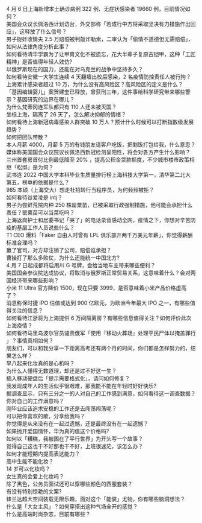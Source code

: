 4 月 6 日上海新增本土确诊病例 322 例、无症状感染者 19660 例，目前情况如何？  
美国会众议长佩洛西计划访台，外交部称「若成行中方将采取坚决有力措施作出回应」，这释放了什么信号？  
男子捉奸收情夫 2.5 万赔偿被判敲诈勒索，二审认为「偷情不道德但无需赔偿」，如何从法律角度分析此事？  
如何看待清华学霸为了让甲胄文化不被遗忘，花大半辈子复原古铠甲，这种「工匠精神」是否值得年轻人效仿?  
以俄罗斯现在的国力，还能在对乌克兰的战争中坚持多久？  
如何看待安徽一大学生连续 4 天翻墙出校后感染，2 名疫情防控责任人被行拘？  
上海累计感染者超过 10 万，为什么没有高风险区？高风险区的定义是什么？  
「基因编辑婴儿」案贺建奎已释放，曾获刑三年，这件事给科学研究带来哪些警示？基因研究的边界在哪儿？  
为什么梵蒂冈连军队都只有 110 人还未被灭国？  
坐标上海，隔离了 26 天了，怎么解决抑郁的情绪？  
如何看待上海新冠病毒感染人群突破 10 万人？预计什么时候可以打断指数级发展趋势？  
如何把团队带散？  
本人月薪 4000，月薪 5 万的有钱朋友请客户吃饭，把剩饭打包给我，什么意思？  
媒体称美国国会众议院议长佩洛西新冠检测呈阳性，将会对各方产生什么影响？  
兰州首套房首付比例最低降至 20% ，提高公积金贷款额度，不少城市楼市政策相继「松绑」是为何？  
武书连 2022 中国大学本科毕业生质量排行榜上海科技大学第一，清华第二北大第五，榜单的依据是什么？  
985 本硕（上海交大）想走社招转行当程序员，为何频频被拒？  
如何看待谷爱凌是 intj？  
男子为尝鲜荒院内种 250 株罂粟苗，已被采取行政强制措施，他可能会承担什么责任？罂粟苗可以当菜吃吗？  
上海返岗护士和居委书记「哭了」的电话录音感动全网，疫情之下，你想对辛苦防疫的基层工作人员说些什么？  
T1 CEO 爆料「Faker 自由人时曾有 LPL 俱乐部开两千万美元年薪」，你觉得薪酬标准合理吗？  
赢了官司，对方却注销了公司，赔偿谁承担？  
曹操打了那么多败仗，为什么还能统一中国北方?  
4 月 7 日起成都将启用川 G 号牌，会给当地车主带来哪些便利？  
美国国会参议院达成协议，将取消与俄罗斯正常贸易关系，这意味着什么？会对两国经济带来哪些影响？  
小米 11 Ultra 官方降价 1500，现在只要 3999，是否意味着小米产品价格虚高了？  
消息称保时捷 IPO 估值或达到 900 亿欧元，为欧洲今年最大 IPO 之一，有哪些值得关注的信息？  
如何看待江浙将为上海提供 6 万间隔离房？有哪些信息值得关注？如何评价此次上海疫情？  
如何看待马里乌波尔官员谴责俄军「使用『移动火葬场』处理平民尸体以掩盖罪行 」？事情真相如何？  
朋友们，可以和我分享一下距离高考还有两个月的时间，你们都是怎样努力的，结果怎么样？  
早八起来化妆真的是心机吗？  
为什么人懂得无数道理，却还是过不好这一生？  
插入移动硬盘后「提示需要格式化」，请问如何修复？  
我发现成年人的生活似乎很艰难，那我能不能在年轻时好好快乐?  
据调查显示，只有三分之一的人对自己的工作感到满意，如何看待这一调查数据？你对自己的工作满意吗？  
刚毕业应该追求安稳的工作还是去闯荡闯荡呢？  
可以把你喜欢的歌，分享给我吗？  
你觉得是从来没有在一起过遗憾，还是最终没有在一起遗憾？  
如果抛开爱国情怀，华为真的值这个价格吗?  
如何以「糟糕，我被困在了平行世界」为开头写一个故事？  
觉得自己这也干不好那也干不好，上班很迷茫，该怎么办？  
如何才能短期内提高表达能力？  
高中生能不能化妆？  
14 岁可以化妆吗？  
女生真的会爱上化妆吗？  
除了黑色，公务员面试还可以穿哪些颜色的西服套装？  
有没有特别惊艳的文案?  
锋兰达超大空间装载无限乐趣，面对这个「能装」尤物，你有哪些脑洞想法？  
什么是「大女主风」？如何穿搭出这种气场全开的感觉？  
什么是高端时尚杂志，目前有哪些？  
